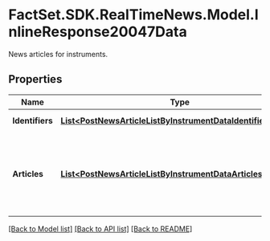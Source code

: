 # FactSet.SDK.RealTimeNews.Model.InlineResponse20047Data
News articles for instruments.

## Properties

Name | Type | Description | Notes
------------ | ------------- | ------------- | -------------
**Identifiers** | [**List&lt;PostNewsArticleListByInstrumentDataIdentifiersItems&gt;**](PostNewsArticleListByInstrumentDataIdentifiersItems.md) | List of identifiers. | [optional] 
**Articles** | [**List&lt;PostNewsArticleListByInstrumentDataArticlesItems&gt;**](PostNewsArticleListByInstrumentDataArticlesItems.md) | News articles that match the filter criteria ordered by descending article time. | [optional] 

[[Back to Model list]](../README.md#documentation-for-models) [[Back to API list]](../README.md#documentation-for-api-endpoints) [[Back to README]](../README.md)

